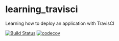 # learning_travisci
Learning how to deploy an application with TravisCI

[![Build Status](https://travis-ci.org/kbmakevin/learning_travisci.svg?branch=master)](https://travis-ci.org/kbmakevin/learning_travisci) [![codecov](https://codecov.io/gh/kbmakevin/learning_travisci/branch/master/graph/badge.svg)](https://codecov.io/gh/kbmakevin/learning_travisci)
